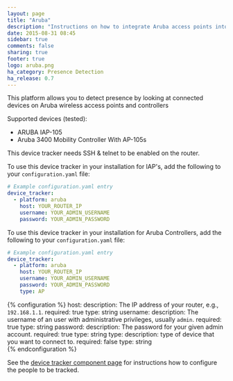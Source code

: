 ```yaml
---
layout: page
title: "Aruba"
description: "Instructions on how to integrate Aruba access points into Home Assistant."
date: 2015-08-31 08:45
sidebar: true
comments: false
sharing: true
footer: true
logo: aruba.png
ha_category: Presence Detection
ha_release: 0.7
---
```



This platform allows you to detect presence by looking at connected devices on Aruba wireless access points and controllers

Supported devices (tested):

- ARUBA IAP-105
- Aruba 3400 Mobility Controller With AP-105s

<p class='note warning'>
This device tracker needs SSH & telnet to be enabled on the router.
</p>

To use this device tracker in your installation for IAP's, add the following to your `configuration.yaml` file:

```yaml
# Example configuration.yaml entry
device_tracker:
  - platform: aruba
    host: YOUR_ROUTER_IP
    username: YOUR_ADMIN_USERNAME
    password: YOUR_ADMIN_PASSWORD
```

To use this device tracker in your installation for Aruba Controllers, add the following to your `configuration.yaml` file:

```yaml
# Example configuration.yaml entry
device_tracker:
  - platform: aruba
    host: YOUR_ROUTER_IP
    username: YOUR_ADMIN_USERNAME
    password: YOUR_ADMIN_PASSWORD
    type: AP
```

{% configuration %}
host:
  description: The IP address of your router, e.g., `192.168.1.1`.
  required: true
  type: string
username:
  description: The username of an user with administrative privileges, usually `admin`.
  required: true
  type: string
password:
  description: The password for your given admin account.
  required: true
  type: string
type:
  description: type of device that you want to connect to.
  required: false
  type: string  
{% endconfiguration %}

See the [device tracker component page](/components/device_tracker/) for instructions how to configure the people to be tracked.
